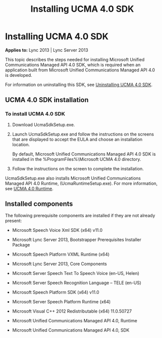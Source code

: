 ﻿---
title: Installing UCMA 4.0 SDK
TOCTitle: Installing UCMA 4.0 SDK
ms:assetid: 717f597d-2845-4310-af5b-bdd158d55ab7
ms:mtpsurl: https://msdn.microsoft.com/en-us/library/Dn465970(v=office.15)
ms:contentKeyID: 57102552
ms.date: 07/25/2014
mtps_version: v=office.15
---

# Installing UCMA 4.0 SDK


**Applies to:** Lync 2013 | Lync Server 2013

This topic describes the steps needed for installing Microsoft Unified Communications Managed API 4.0 SDK, which is required when an application built from Microsoft Unified Communications Managed API 4.0 is developed.

For information on uninstalling this SDK, see [Uninstalling UCMA 4.0 SDK](uninstalling-ucma-4-0-sdk.md).

## UCMA 4.0 SDK installation

### To install UCMA 4.0 SDK

1.  Download UcmaSdkSetup.exe.

2.  Launch UcmaSdkSetup.exe and follow the instructions on the screens that are displayed to accept the EULA and choose an installation location.
    
    By default, Microsoft Unified Communications Managed API 4.0 SDK is installed in the %ProgramFiles%\\Microsoft UCMA 4.0 directory.

3.  Follow the instructions on the screen to complete the installation.

UcmaSdkSetup.exe also installs Microsoft Unified Communications Managed API 4.0 Runtime, (UcmaRuntimeSetup.exe). For more information, see [UCMA 4.0 Runtime](ucma-4-0-runtime.md).

## Installed components

The following prerequisite components are installed if they are not already present:

  - Microsoft Speech Voice Xml SDK (x64) v11.0

  - Microsoft Lync Server 2013, Bootstrapper Prerequisites Installer Package

  - Microsoft Speech Platform VXML Runtime (x64)

  - Microsoft Lync Server 2013, Core Components

  - Microsoft Server Speech Text To Speech Voice (en-US, Helen)

  - Microsoft Server Speech Recognition Language – TELE (en-US)

  - Microsoft Speech Platform SDK (x64) v11.0

  - Microsoft Server Speech Platform Runtime (x64)

  - Microsoft Visual C++ 2012 Redistributable (x64) 11.0.50727

  - Microsoft Unified Communications Managed API 4.0, Runtime

  - Microsoft Unified Communications Managed API 4.0, SDK

